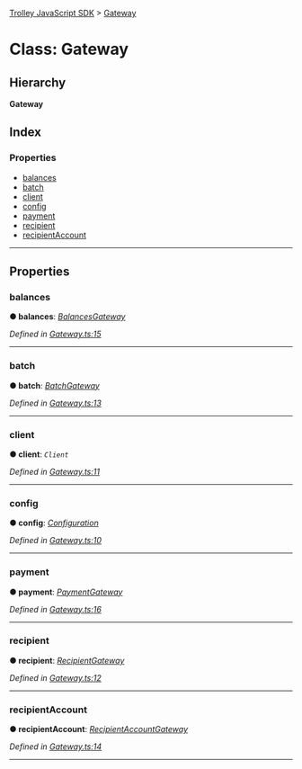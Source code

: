 [Trolley JavaScript SDK](../README.md) > [Gateway](../classes/gateway.md)

# Class: Gateway

## Hierarchy

**Gateway**

## Index

### Properties

* [balances](gateway.md#balances)
* [batch](gateway.md#batch)
* [client](gateway.md#client)
* [config](gateway.md#config)
* [payment](gateway.md#payment)
* [recipient](gateway.md#recipient)
* [recipientAccount](gateway.md#recipientaccount)

---

## Properties

<a id="balances"></a>

###  balances

**● balances**: *[BalancesGateway](balancesgateway.md)*

*Defined in [Gateway.ts:15](https://github.com/Trolley/javascript-sdk/blob/c3121c6/lib/Gateway.ts#L15)*

___
<a id="batch"></a>

###  batch

**● batch**: *[BatchGateway](batchgateway.md)*

*Defined in [Gateway.ts:13](https://github.com/Trolley/javascript-sdk/blob/c3121c6/lib/Gateway.ts#L13)*

___
<a id="client"></a>

###  client

**● client**: *`Client`*

*Defined in [Gateway.ts:11](https://github.com/Trolley/javascript-sdk/blob/c3121c6/lib/Gateway.ts#L11)*

___
<a id="config"></a>

###  config

**● config**: *[Configuration](configuration.md)*

*Defined in [Gateway.ts:10](https://github.com/Trolley/javascript-sdk/blob/c3121c6/lib/Gateway.ts#L10)*

___
<a id="payment"></a>

###  payment

**● payment**: *[PaymentGateway](paymentgateway.md)*

*Defined in [Gateway.ts:16](https://github.com/Trolley/javascript-sdk/blob/c3121c6/lib/Gateway.ts#L16)*

___
<a id="recipient"></a>

###  recipient

**● recipient**: *[RecipientGateway](recipientgateway.md)*

*Defined in [Gateway.ts:12](https://github.com/Trolley/javascript-sdk/blob/c3121c6/lib/Gateway.ts#L12)*

___
<a id="recipientaccount"></a>

###  recipientAccount

**● recipientAccount**: *[RecipientAccountGateway](recipientaccountgateway.md)*

*Defined in [Gateway.ts:14](https://github.com/Trolley/javascript-sdk/blob/c3121c6/lib/Gateway.ts#L14)*

___

